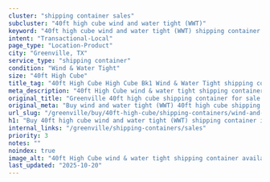 ```yaml
---
cluster: "shipping container sales"
subcluster: "40ft high cube wind and water tight (WWT)"
keyword: "40ft high cube wind and water tight (WWT) shipping container for sale Greenville, TX"
intent: "Transactional-Local"
page_type: "Location-Product"
city: "Greenville, TX"
service_type: "shipping container"
condition: "Wind & Water Tight"
size: "40ft High Cube"
title_tag: "40ft High Cube High Cube Bk1 Wind & Water Tight shipping container Sales in Greenville | LC Container"
meta_description: "40ft High Cube wind & water tight shipping container sales in Greenville. High cube containers with extra height. Fast delivery, competitive pricing. Serving shipping containers area. Quote ID: G5G. Call (214) 524-4168 for your free quote today."
original_title: "Greenville 40ft high cube shipping container for sale | LC"
original_meta: "Buy wind and water tight (WWT) 40ft high cube shipping container sale with local delivery in Greenville, TX. LC Container — local Since 2003. Request a fast quote today."
url_slug: "/greenville/buy/40ft-high-cube/shipping-containers/wind-and-water-tight-wwt"
h1: "Buy 40ft high cube wind and water tight (WWT) shipping container in Greenville"
internal_links: "/greenville/shipping-containers/sales"
priority: 3
notes: ""
noindex: true
image_alt: "40ft High Cube wind & water tight shipping container available for delivery in Greenville"
last_updated: "2025-10-20"
---
```


<!-- TODO: Add unique city/inventory copy, images, and internal links here. -->

